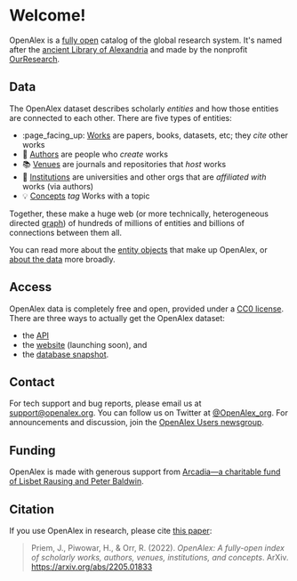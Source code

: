 # Welcome!

OpenAlex is a [fully open](license.md) catalog of the global research system. It's named after the [ancient Library of Alexandria](https://en.wikipedia.org/wiki/Library\_of\_Alexandria) and made by the nonprofit [OurResearch](https://ourresearch.org/).

## Data

The OpenAlex dataset describes scholarly _entities_ and how those entities are connected to each other. There are five types of entities:

* :page\_facing\_up: [Works](about-the-data/work.md) are papers, books, datasets, etc; they _cite_ other works
* :woman: [Authors](about-the-data/author.md) are people who _create_ works
* :books: [Venues](about-the-data/venue.md) are journals and repositories that _host_ works
* :school: [Institutions](about-the-data/institution.md) are universities and other orgs that are _affiliated with_ works (via authors)
* :bulb: [Concepts](about-the-data/concept.md) _tag_ Works with a topic

Together, these make a huge web (or more technically, heterogeneous directed [graph](https://en.wikipedia.org/wiki/Graph\_theory)) of hundreds of millions of entities and billions of connections between them all.

You can read more about the [entity objects](about-the-data/) that make up OpenAlex, or [about the data](about-the-data.md) more broadly.

## Access

OpenAlex data is completely free and open, provided under a [CC0 license](license.md). There are three ways to actually get the OpenAlex dataset:

* the [API](api/)
* the [website](website.md) (launching soon), and
* the [database snapshot](download-snapshot/).

## Contact

For tech support and bug reports, please email us at [support@openalex.org](mailto:support@openalex.org). You can follow us on Twitter at [@OpenAlex\_org](https://twitter.com/openalex\_org). For announcements and discussion, join the [OpenAlex Users newsgroup](https://groups.google.com/g/openalex-users).

## Funding

OpenAlex is made with generous support from [Arcadia—a charitable fund of Lisbet Rausing and Peter Baldwin](https://www.arcadiafund.org.uk/).

## Citation

If you use OpenAlex in research, please cite [this paper](https://arxiv.org/abs/2205.01833):&#x20;

> Priem, J., Piwowar, H., & Orr, R. (2022). _OpenAlex: A fully-open index of scholarly works, authors, venues, institutions, and concepts_. ArXiv. https://arxiv.org/abs/2205.01833
